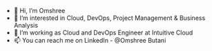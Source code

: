 - 👋 Hi, I’m Omshree
- 👀 I’m interested in Cloud, DevOps, Project Management & Business Analysis
- 🌱 I’m working as Cloud and DevOps Engineer at Intuitive Cloud
- 📫 You can reach me on LinkedIn - @Omshree Butani

<!---
Omshree999/Omshree999 is a ✨ special ✨ repository because its `README.md` (this file) appears on your GitHub profile.
You can click the Preview link to take a look at your changes.
--->
